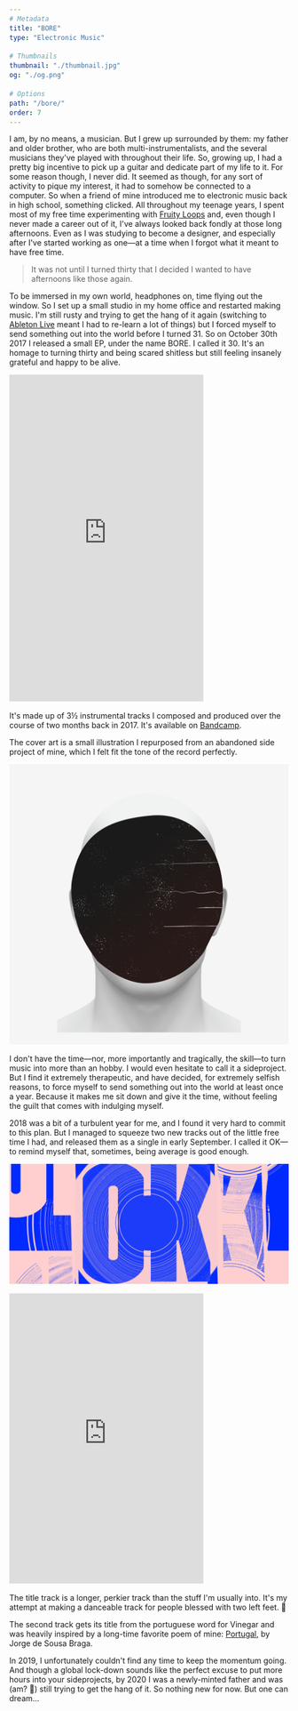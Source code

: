 ```yaml
---
# Metadata
title: "BORE"
type: "Electronic Music"

# Thumbnails
thumbnail: "./thumbnail.jpg"
og: "./og.png"

# Options
path: "/bore/"
order: 7
---
```


<article role="article">

I am, by no means, a musician. But I grew up surrounded by them: my father and older brother, who are both multi-instrumentalists, and the several musicians they've played with throughout their life. So, growing up, I had a pretty big incentive to pick up a guitar and dedicate part of my life to it. For some reason though, I never did. It seemed as though, for any sort of activity to pique my interest, it had to somehow be connected to a computer. So when a friend of mine introduced me to electronic music back in high school, something clicked. All throughout my teenage years, I spent most of my free time experimenting with [Fruity Loops](https://www.image-line.com/flstudio/) and, even though I never made a career out of it, I've always looked back fondly at those long afternoons. Even as I was studying to become a designer, and especially after I've started working as one—at a time when I forgot what it meant to have free time.

> It was not until I turned thirty that I decided I wanted to have afternoons like those again.

To be immersed in my own world, headphones on, time flying out the window. So I set up a small studio in my home office and restarted making music. I'm still rusty and trying to get the hang of it again (switching to [Ableton Live](https://www.ableton.com/en/live/) meant I had to re-learn a lot of things) but I forced myself to send something out into the world before I turned 31. So on October 30th 2017 I released a small EP, under the name BORE. I called it 30. It's an homage to turning thirty and being scared shitless but still feeling insanely grateful and happy to be alive.

<iframe style="border: 0; width: 350px; height: 588px;" src="https://bandcamp.com/EmbeddedPlayer/album=1143290857/size=large/bgcol=ffffff/linkcol=1A1A1A/transparent=true/" seamless><a href="https://bore.bandcamp.com/album/30">30 by BORE</a></iframe>

It's made up of 3½ instrumental tracks I composed and produced over the course of two months back in 2017. It's available on [Bandcamp](https://bore.bandcamp.com/releases).

The cover art is a small illustration I repurposed from an abandoned side project of mine, which I felt fit the tone of the record perfectly.

</article>

![Cover art for the EP 30, by BORE](images/30.png)

<article role="article">

I don't have the time—nor, more importantly and tragically, the skill—to turn music into more than an hobby. I would even hesitate to call it a sideproject. But I find it extremely therapeutic, and have decided, for extremely selfish reasons, to force myself to send something out into the world at least once a year. Because it makes me sit down and give it the time, without feeling the guilt that comes with indulging myself.

2018 was a bit of a turbulent year for me, and I found it very hard to commit to this plan. But I managed to squeeze two new tracks out of the little free time I had, and released them as a single in early September. I called it OK—to remind myself that, sometimes, being average is good enough.

</article>

![Cover art for the EP 30, by BORE](images/ok.png)

<article role="article">

<iframe style="border: 0; width: 350px; height: 522px;" src="https://bandcamp.com/EmbeddedPlayer/album=1731683899/size=large/bgcol=ffffff/linkcol=233CEF/transparent=true/" seamless><a href="https://bore.bandcamp.com/album/ok">OK by BORE</a></iframe>

The title track is a longer, perkier track than the stuff I'm usually into. It's my attempt at making a danceable track for people blessed with two left feet. 🕺

The second track gets its title from the portuguese word for Vinegar and was heavily inspired by a long-time favorite poem of mine: [Portugal](http://ensina.rtp.pt/artigo/portugal-de-jorge-sousa-braga/), by Jorge de Sousa Braga.

In 2019, I unfortunately couldn't find any time to keep the momentum going. And though a global lock-down sounds like the perfect excuse to put more hours into your sideprojects, by 2020 I was a newly-minted father and was (am? 🤔) still trying to get the hang of it. So nothing new for now. But one can dream...

</article>
